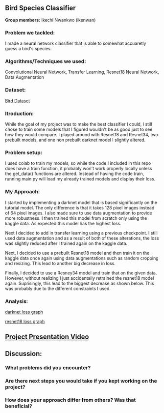 ## Bird Species Classifier

**Group members:** Ikechi Nwankwo (ikenwan)

### Problem we tackled:

I made a neural network classifier that is able to somewhat accuaretly guess a bird's species. 

### Algorithms/Techniques we used:

Convolutional Neural Network, Transfer Learning, Resnet18 Neural Network, Data Augmentation

### Dataset:

[Bird Dataset](https://www.kaggle.com/c/birds21sp/data)

### Itroduction:
While the goal of my project was to make the best classifier I could, I still chose to train some models that I figured wouldn't be as good just to see how they would compare. I played around with Resnet18 and Resnet34, two prebuilt models, and one non prebuilt darknet model I slightly altered. 

### Problem setup:
 I used colab to train my models, so while the code I included in this repo does have a train function, it probably won't work properly locally unless the get_data() functions are altered. Instead of having the code train, running main.py will load my already trained models and display their loss.

### My Approach:
I started by implementing a darknet model that is based significantly on the tutorial model. The only difference is that it takes 128 pixel images instead of 64 pixel images. I also made sure to use data augmentation to provide more robustness. I then trained this model from scratch only using the kaggle data. As expected this model has the highest loss.

Next I decided to add in transfer learning using a previous checkpoint. I still used data augmentation and as a result of both of these alterations, the loss was slightly reduced after I trained again on the kaggle data.

Next, I decided to use a prebuilt Resnet18 model and then train it on the kaggle data once again using data augmentations such as random cropping and resizing. This lead to another big decrease in loss.

Finally, I decided to use a Resney34 model and train that on the given data. However, without realizing I just accidentally retrained the resnet18 model again. Suprisingly, this lead to the biggest  decrease as shown below. This was probably due to the different constraints I used.

### Analysis:
[darknet loss graph](https://drive.google.com/file/d/1nsXlhKfeRlFd5g9irKICCHeZvcHZ3Uxy/view?usp=sharing)

[resnet18 loss graph](https://drive.google.com/file/d/1JGh36zT_Ga2GcmaajoAjS7K8qkc2ROOr/view?usp=sharing)



## [Project Presentation Video](https://www.youtube.com/watch?v=s99BOFDfnV0)

## Discussion:
### What problems did you encounter?


### Are there next steps you would take if you kept working on the project?


### How does your approach differ from others? Was that beneficial?

